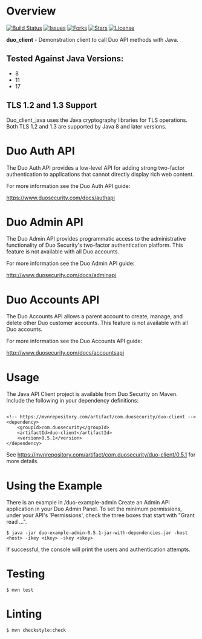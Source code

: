 # Overview

[![Build Status](https://github.com/duosecurity/duo_client_java/workflows/Java%20CI/badge.svg?branch=master)](https://github.com/duosecurity/duo_client_java/actions)
[![Issues](https://img.shields.io/github/issues/duosecurity/duo_client_java)](https://github.com/duosecurity/duo_client_java/issues)
[![Forks](https://img.shields.io/github/forks/duosecurity/duo_client_java)](https://github.com/duosecurity/duo_client_java/network/members)
[![Stars](https://img.shields.io/github/stars/duosecurity/duo_client_java)](https://github.com/duosecurity/duo_client_java/stargazers)
[![License](https://img.shields.io/badge/License-View%20License-orange)](https://github.com/duosecurity/duo_client_java/blob/master/LICENSE)

**duo_client** - Demonstration client to call Duo API methods
with Java.

## Tested Against Java Versions:
* 8
* 11
* 17

## TLS 1.2 and 1.3 Support

Duo_client_java uses the Java cryptography libraries for TLS operations.  Both TLS 1.2 and 1.3 are supported by Java 8 and later versions.  

# Duo Auth API

The Duo Auth API provides a low-level API for adding strong two-factor
authentication to applications that cannot directly display rich web
content.

For more information see the Duo Auth API guide:

<https://www.duosecurity.com/docs/authapi>

# Duo Admin API

The Duo Admin API provides programmatic access to the administrative
functionality of Duo Security's two-factor authentication platform.
This feature is not available with all Duo accounts.

For more information see the Duo Admin API guide:

<http://www.duosecurity.com/docs/adminapi>

# Duo Accounts API

The Duo Accounts API allows a parent account to create, manage, and
delete other Duo customer accounts. This feature is not available with
all Duo accounts.

For more information see the Duo Accounts API guide:

<http://www.duosecurity.com/docs/accountsapi>

# Usage

The Java API Client project is available from Duo Security on Maven.  Include the following in your dependency definitions:
```

<!-- https://mvnrepository.com/artifact/com.duosecurity/duo-client -->
<dependency>
    <groupId>com.duosecurity</groupId>
    <artifactId>duo-client</artifactId>
    <version>0.5.1</version>
</dependency>
```

See https://mvnrepository.com/artifact/com.duosecurity/duo-client/0.5.1 for more details.

# Using the Example
There is an example in /duo-example-admin
Create an Admin API application in your Duo Admin Panel. 
To set the minimum permissions, under your API's 'Permissions', check the three boxes that start with "Grant read ...".
```
$ java -jar duo-example-admin-0.5.1-jar-with-dependencies.jar -host <host> -ikey <ikey> -skey <skey>
```
If successful, the console will print the users and authentication attempts.


# Testing

```
$ mvn test
```

# Linting

```
$ mvn checkstyle:check
```

